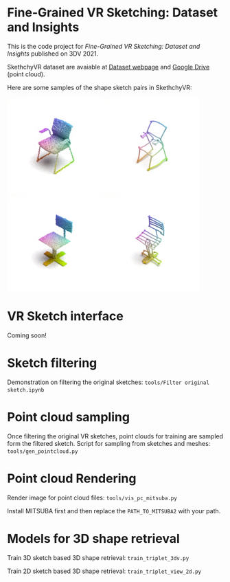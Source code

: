 # Fine-Grained VR Sketching: Dataset and Insights

This is the code project for _Fine-Grained VR Sketching: Dataset and Insights_ published on 3DV 2021.

SkethchyVR dataset are avaiable at 
[Dataset webpage](//surrey.ac.uk/Research/vssp_datasets/still/VRChairSketch/html/index.html)
and [Google Drive](https://drive.google.com/file/d/1nRAoj3BISFytRoapYDRKm9gic9j06dkD/view?usp=sharing) (point cloud).

Here are some samples of the shape sketch pairs in SkethchyVR:

![1](images/4b495_shape.gif)![1](images/4b495.gif)![2](images/5bdcd_shape.gif)![2](images/5bdcd.gif)

# VR Sketch interface
Coming soon!

# Sketch filtering
Demonstration on filtering the original sketches: `tools/Filter original sketch.ipynb`

# Point cloud sampling
Once filtering the original VR sketches, point clouds for training are sampled form the filtered sketch. Script for sampling from sketches and meshes: `tools/gen_pointcloud.py`

# Point cloud Rendering
Render image for point cloud files: `tools/vis_pc_mitsuba.py`

Install MITSUBA first and then replace the `PATH_TO_MITSUBA2` with your path.

# Models for 3D shape retrieval

Train 3D sketch based 3D shape retrieval:
`train_triplet_3dv.py`

Train 2D sketch based 3D shape retrieval:
`train_triplet_view_2d.py`